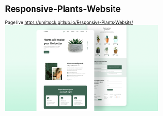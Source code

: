 # Responsive-Plants-Website
Page live https://umitrock.github.io/Responsive-Plants-Website/
<img src="https://github.com/UmitRock/Responsive-Plants-Website/blob/main/page.png?raw=true" alt="">

